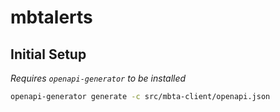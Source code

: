 # mbtalerts

## Initial Setup

_Requires `openapi-generator` to be installed_

```bash
openapi-generator generate -c src/mbta-client/openapi.json
```
